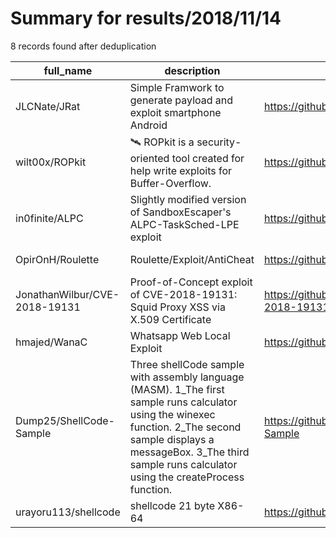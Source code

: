
# Summary for results/2018/11/14
    
8 records found after deduplication

| full_name | description | html_url | matched_list | matched_count | pushed_at | size | stargazers_count | language | forks_count | vul_ids |
|-------------------------------|--------------------------------------------------------------------------------------------------------------------------------------------------------------------------------------------------------------------------------------|--------------------------------------------------|----------------------|-----------------|---------------------------|--------|--------------------|------------|---------------|--------------------|
| JLCNate/JRat | Simple Framwork to generate payload and exploit smartphone Android | https://github.com/JLCNate/JRat | ['exploit'] | 1 | 2018-11-14 03:00:27+00:00 | 41 | 10 | Shell | 1 | [] |
| wilt00x/ROPkit | 🛰 ROPkit is a security-oriented tool created for help write exploits for Buffer-Overflow. | https://github.com/wilt00x/ROPkit | ['exploit'] | 1 | 2018-11-14 16:55:08+00:00 | 17 | 4 | Python | 0 | [] |
| in0finite/ALPC | Slightly modified version of SandboxEscaper's ALPC-TaskSched-LPE exploit | https://github.com/in0finite/ALPC | ['exploit'] | 1 | 2018-11-14 14:56:30+00:00 | 27 | 7 | C | 4 | [] |
| OpirOnH/Roulette | Roulette/Exploit/AntiCheat | https://github.com/OpirOnH/Roulette | ['exploit'] | 1 | 2018-11-14 10:56:14+00:00 | 9 | 0 | | 0 | [] |
| JonathanWilbur/CVE-2018-19131 | Proof-of-Concept exploit of CVE-2018-19131: Squid Proxy XSS via X.509 Certificate | https://github.com/JonathanWilbur/CVE-2018-19131 | ['cve-2', 'exploit'] | 2 | 2018-11-14 02:40:24+00:00 | 4368 | 15 | Dockerfile | 2 | ['CVE-2018-19131'] |
| hmajed/WanaC | Whatsapp Web Local Exploit | https://github.com/hmajed/WanaC | ['exploit'] | 1 | 2018-11-14 08:10:15+00:00 | 3 | 0 | | 0 | [] |
| Dump25/ShellCode-Sample | Three shellCode sample with assembly language (MASM). 1_The first sample runs calculator using the winexec function. 2_The second sample displays a messageBox. 3_The third sample runs calculator using the createProcess function. | https://github.com/Dump25/ShellCode-Sample | ['shellcode'] | 1 | 2018-11-14 11:22:56+00:00 | 1199 | 2 | Assembly | 0 | [] |
| urayoru113/shellcode | shellcode 21 byte X86-64 | https://github.com/urayoru113/shellcode | ['shellcode'] | 1 | 2018-11-14 23:16:57+00:00 | 3 | 0 | C | 0 | [] |
